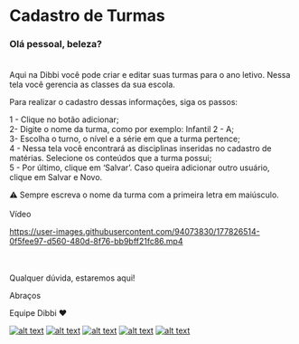# Cadastro de Turmas

### Olá pessoal, beleza? <br><br>

Aqui na Dibbi você pode criar e editar suas turmas para o ano letivo. Nessa tela você gerencia as classes da sua escola.

Para realizar o cadastro dessas informações, siga os passos:

1 - Clique no botão adicionar; <br>
2- Digite o nome da turma, como por exemplo: Infantil 2 - A;<br>
3- Escolha o turno, o nível e a série em que a turma pertence;<br>
4 - Nessa tela você encontrará as disciplinas inseridas no cadastro de matérias. Selecione os conteúdos que a turma possui;<br>
5 -  Por último, clique em ‘Salvar’. Caso queira adicionar outro usuário, clique em Salvar e Novo.

:warning: Sempre escreva o nome da turma com a primeira letra em maiúsculo.
<br><br>
Vídeo

https://user-images.githubusercontent.com/94073830/177826514-0f5fee97-d560-480d-8f76-bb9bff21fc86.mp4

<br><br>
Qualquer dúvida, estaremos aqui!

Abraços

Equipe Dibbi :heart:

[![alt text][1.1]][1]
[![alt text][2.1]][2]
[![alt text][3.1]][3]
[![alt text][4.1]][4]
[![alt text][5.1]][5]

[1.1]: https://orendevelopers.com.br/basedibbi/docsfacebook1.png (Siga nosso Instagram)   
[2.1]: https://orendevelopers.com.br/basedibbi/docsinsta.png (Curta nossa Fanpage) 
[3.1]: https://orendevelopers.com.br/basedibbi/websitedocs1.png (Acesse nosso site)  
[4.1]: https://orendevelopers.com.br/basedibbi/linkedindocs.png (Acompanhe nosso Linkedin)
[5.1]: https://orendevelopers.com.br/basedibbi/whatsappdocs.png (Fale pelo Whatsapp)

[1]: https://www.facebook.com/dibbi.plataforma
[2]: https://www.instagram.com/dibbi.plataforma/
[3]: https://dibbi.com.br/
[4]: https://www.linkedin.com/company/dibbi-plataforma
[5]: https://api.whatsapp.com/send?phone=5585991077098&text=Ol%C3%A1,%20estou%20vindo%20do%20site%20e%20gostaria%20de%20mais%20informa%C3%A7%C3%B5es%20sobre%20a%20Dibbi